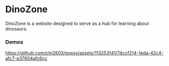# DinoZone
DinoZone is a website designed to serve as a hub for learning about dinosaurs.

### Demos


https://github.com/ctn2603/gypsy/assets/113253141/74ccf214-1eda-42c4-afc7-e37604afc6cc


